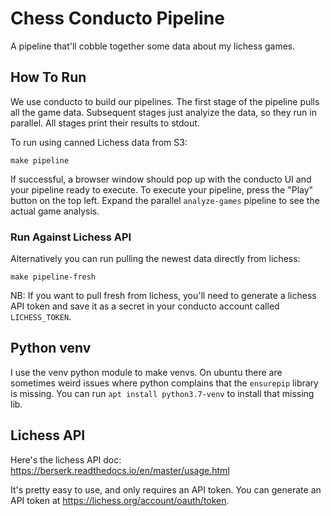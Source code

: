# Chess Conducto Pipeline
A pipeline that'll cobble together some data about my lichess games.

## How To Run
We use conducto to build our pipelines. The first stage of the pipeline pulls
all the game data. Subsequent stages just analyize the data, so they run in
parallel. All stages print their results to stdout.

To run using canned Lichess data from S3:

```
make pipeline
```

If successful, a browser window should pop up with the conducto UI and your
pipeline ready to execute. To execute your pipeline, press the "Play" button on
the top left. Expand the parallel `analyze-games` pipeline to see the actual
game analysis.

### Run Against Lichess API

Alternatively you can run pulling the newest data directly from lichess:

```
make pipeline-fresh
```

NB: If you want to pull fresh from lichess, you'll need to generate a lichess
API token and save it as a secret in your conducto account called
`LICHESS_TOKEN`.

## Python venv
I use the venv python module to make venvs. On ubuntu there are sometimes weird
issues where python complains that the `ensurepip` library is missing.  You can
run `apt install python3.7-venv` to install that missing lib.

## Lichess API
Here's the lichess API doc: https://berserk.readthedocs.io/en/master/usage.html

It's pretty easy to use, and only requires an API token. You can generate an
API token at https://lichess.org/account/oauth/token.

